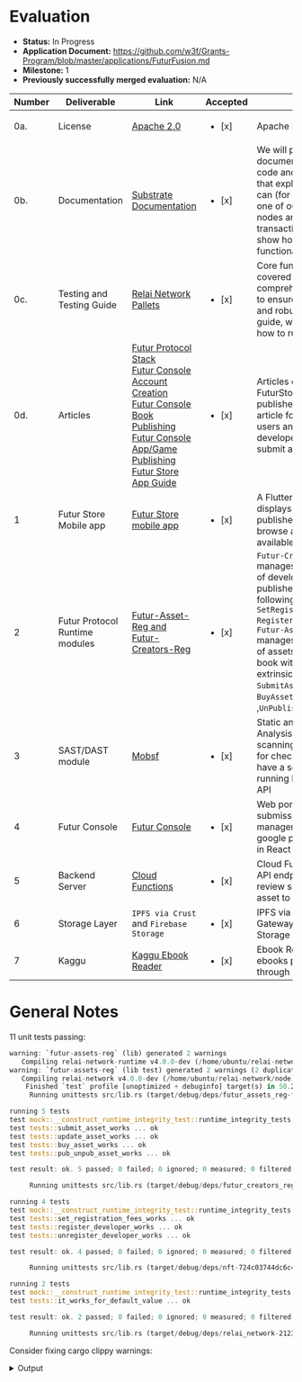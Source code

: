 # Evaluation

- **Status:** In Progress
- **Application Document:** https://github.com/w3f/Grants-Program/blob/master/applications/FuturFusion.md
- **Milestone:** 1
- **Previously successfully merged evaluation:** N/A

| Number | Deliverable | Link | Accepted | Notes |
| ------------- | ------------- | ------------- | ------------- | ------------- |
| 0a. | License | [Apache 2.0](https://github.com/RELAI-Network/relai-network/blob/main/LICENSE) | <ul><li>[x] </li></ul> |  	Apache License 2.0 | 
| 0b. | Documentation | [Substrate Documentation](https://github.com/RELAI-Network/relai-network) | <ul><li>[x] </li></ul> | We will provide both inline documentation of the code and a basic tutorial that explains how a user can (for example) spin up one of our Substrate nodes and send test transactions, which will show how the new functionality works. | 
| 0c. | Testing and Testing Guide | [Relai Network Pallets](https://github.com/RELAI-Network/relai-network/blob/main/README.md#testing)| <ul><li>[x] </li></ul> | Core functions will be fully covered by comprehensive unit tests to ensure functionality and robustness. In the guide, we will describe how to run these tests. | 
| 0d. | Articles |[Futur Protocol Stack](https://blog.relai.network/futur-protocol-stack)<br/> [Futur Console Account Creation](https://blog.relai.network/futur-console-account-creation-relai-network-devnet)<br/> [Futur Console Book Publishing](https://blog.relai.network/futur-console-book-publication-relai-network-devnet) <br/> [Futur Console App/Game Publishing](https://blog.relai.network/futur-console-appgame-creation-relai-network-devnet)<br/> [Futur Store App Guide](https://blog.relai.network/futur-store-app-devnet-relai-network)| <ul><li>[x] </li></ul> | Articles explaining the FuturStore stack will be published. There will be article for FuturStore users and also for App developers wanting to submit apps on the store. |
| 1 | Futur Store Mobile app |[Futur Store mobile app](https://github.com/RELAI-Network/futurstore-app)| <ul><li>[x] </li></ul> |A Flutter mobile app store, displays catalog of published apps. Users can browse and install available apps.|
| 2 | Futur Protocol Runtime modules |[Futur-Asset-Reg and Futur-Creators-Reg](https://github.com/RELAI-Network/relai-network/tree/main/pallets)| <ul><li>[x] </li></ul> |`Futur-Creators-Reg` manages the registration of developers and book publishers with the following extrinsics: `SetRegistrationFee` `RegisterDev`,`UnRegisterDev` <br/>`Futur-Assets-Reg` manages the publication of assets apps, games or book with the following extrinsics: `SubmitAsset`,`UpdateAsset`, `BuyAsset`,`PublishAsset`, ,`UnPublishAsset`|
| 3 | SAST/DAST module |[Mobsf](https://mobsf.github.io/docs)| <ul><li>[x] </li></ul> |Static and Dynamic Analysis component for scanning submited apks for checking security. We have a server instance running Mobsf exposing API|   
| 4 | Futur Console |[Futur Console](https://github.com/RELAI-Network/futur-console-react)| <ul><li>[x] </li></ul> |Web portal for app submission and management (similar to google play console) built in React|   
| 5 | Backend Server|[Cloud Functions](https://github.com/RELAI-Network/relai-fn)| <ul><li>[x] </li></ul> |Cloud Functions serving API endpoint, ex: verifying review signatures, upload asset to IPFS,...| 
| 6 | Storage Layer|`IPFS via Crust` and `Firebase Storage`| <ul><li>[x] </li></ul> |IPFS via Crust Network Gateway and Firebase Storage | 
| 7 | Kaggu|[Kaggu Ebook Reader](https://github.com/RELAI-Network/kaggu)| <ul><li>[x] </li></ul> | Ebook Reader for the ebooks purchased through Futur Store app | 

# General Notes

11 unit tests passing:

```rust
warning: `futur-assets-reg` (lib) generated 2 warnings
   Compiling relai-network-runtime v4.0.0-dev (/home/ubuntu/relai-network/runtime)
warning: `futur-assets-reg` (lib test) generated 2 warnings (2 duplicates)
   Compiling relai-network v4.0.0-dev (/home/ubuntu/relai-network/node)
    Finished `test` profile [unoptimized + debuginfo] target(s) in 50.25s
     Running unittests src/lib.rs (target/debug/deps/futur_assets_reg-f95b237109e689e4)

running 5 tests
test mock::__construct_runtime_integrity_test::runtime_integrity_tests ... ok
test tests::submit_asset_works ... ok
test tests::update_asset_works ... ok
test tests::buy_asset_works ... ok
test tests::pub_unpub_asset_works ... ok

test result: ok. 5 passed; 0 failed; 0 ignored; 0 measured; 0 filtered out; finished in 0.04s

     Running unittests src/lib.rs (target/debug/deps/futur_creators_reg-01a66a544616f9a0)

running 4 tests
test mock::__construct_runtime_integrity_test::runtime_integrity_tests ... ok
test tests::set_registration_fees_works ... ok
test tests::register_developer_works ... ok
test tests::unregister_developer_works ... ok

test result: ok. 4 passed; 0 failed; 0 ignored; 0 measured; 0 filtered out; finished in 0.06s

     Running unittests src/lib.rs (target/debug/deps/nft-724c03744dc6c45d)

running 2 tests
test mock::__construct_runtime_integrity_test::runtime_integrity_tests ... ok
test tests::it_works_for_default_value ... ok

test result: ok. 2 passed; 0 failed; 0 ignored; 0 measured; 0 filtered out; finished in 0.04s

     Running unittests src/lib.rs (target/debug/deps/relai_network-2123ea4549b0eb53)
```

Consider fixing cargo clippy warnings:

<details>
  <summary>Output</summary>

```rust
Checking futur-assets-reg v0.1.0 (/home/ubuntu/relai-network/pallets/futur-assets-reg)
warning: unused variable: `review_str`
   --> pallets/futur-assets-reg/src/lib.rs:295:9
    |
295 |                 let review_str =
    |                     ^^^^^^^^^^ help: if this is intentional, prefix it with an underscore: `_review_str`
    |
    = note: `#[warn(unused_variables)]` on by default

warning: associated functions `do_fetch_reviews` and `fetch_reviews` are never used
   --> pallets/futur-assets-reg/src/lib.rs:271:6
    |
216 |     impl<T: Config> Pallet<T> {
    |     ------------------------- associated functions in this implementation
...
271 |         fn do_fetch_reviews() -> Result<(), http::Error> {
    |            ^^^^^^^^^^^^^^^^
...
320 |         fn fetch_reviews() -> Result<(), &'static str> {
    |            ^^^^^^^^^^^^^
    |
    = note: `#[warn(dead_code)]` on by default

warning: equality checks against false can be replaced by a negation
   --> pallets/futur-assets-reg/src/lib.rs:163:12
    |
163 |             ensure!(maybe_asset.published == false, Error::<T>::AssetIsPublished);
    |                     ^^^^^^^^^^^^^^^^^^^^^^^^^^^^^^ help: try simplifying it as shown: `!maybe_asset.published`
    |
    = help: for further information visit https://rust-lang.github.io/rust-clippy/master/index.html#bool_comparison
    = note: `#[warn(clippy::bool_comparison)]` on by default

warning: the borrowed expression implements the required traits
   --> pallets/futur-assets-reg/src/lib.rs:223:41
    |
223 |             AssetRegistry::<T>::insert(asset_id, &asset);
    |                                                  ^^^^^^ help: change this to: `asset`
    |
    = help: for further information visit https://rust-lang.github.io/rust-clippy/master/index.html#needless_borrows_for_generic_args
    = note: `#[warn(clippy::needless_borrows_for_generic_args)]` on by default

warning: this let-binding has unit value
   --> pallets/futur-assets-reg/src/lib.rs:321:4
    |
321 |             let _ = Self::do_fetch_reviews().map_err(|_| "Failed to Reviews")?;
    |             ^^^^^^^^^^^^^^^^^^^^^^^^^^^^^^^^^^^^^^^^^^^^^^^^^^^^^^^^^^^^^^^^^^^ help: omit the `let` binding: `Self::do_fetch_reviews().map_err(|_| "Failed to Reviews")?;`
    |
    = help: for further information visit https://rust-lang.github.io/rust-clippy/master/index.html#let_unit_value
    = note: `#[warn(clippy::let_unit_value)]` on by default

warning: empty doc comment
  --> pallets/futur-assets-reg/src/lib.rs:48:12
   |
48 |     #[pallet::storage]
   |               ^^^^^^^
   |
   = help: consider removing or filling it
   = help: for further information visit https://rust-lang.github.io/rust-clippy/master/index.html#empty_docs
   = note: `#[warn(clippy::empty_docs)]` on by default

warning: empty doc comment
  --> pallets/futur-assets-reg/src/lib.rs:52:12
   |
52 |     #[pallet::storage]
   |               ^^^^^^^
   |
   = help: consider removing or filling it
   = help: for further information visit https://rust-lang.github.io/rust-clippy/master/index.html#empty_docs

warning: empty doc comment
  --> pallets/futur-assets-reg/src/lib.rs:61:12
   |
61 |     #[pallet::storage]
   |               ^^^^^^^
   |
   = help: consider removing or filling it
   = help: for further information visit https://rust-lang.github.io/rust-clippy/master/index.html#empty_docs

warning: `futur-assets-reg` (lib) generated 8 warnings (run `cargo clippy --fix --lib -p futur-assets-reg` to apply 3 suggestions)
    Checking handlebars v4.5.0
    Checking hyper-rustls v0.24.2
    Checking sc-consensus-slots v0.10.0-dev (https://github.com/paritytech/substrate.git?branch=polkadot-v1.0.0#948fbd2f)
    Checking pallet-grandpa v4.0.0-dev (https://github.com/paritytech/substrate.git?branch=polkadot-v1.0.0#948fbd2f)
    Checking futur-creators-reg v0.1.0 (/home/ubuntu/relai-network/pallets/futur-creators-reg)
warning: empty doc comment
  --> pallets/futur-creators-reg/src/lib.rs:42:12
   |
42 |     #[pallet::storage]
   |               ^^^^^^^
   |
   = help: consider removing or filling it
   = help: for further information visit https://rust-lang.github.io/rust-clippy/master/index.html#empty_docs
   = note: `#[warn(clippy::empty_docs)]` on by default

warning: empty doc comment
  --> pallets/futur-creators-reg/src/lib.rs:46:12
   |
46 |     #[pallet::storage]
   |               ^^^^^^^
   |
   = help: consider removing or filling it
   = help: for further information visit https://rust-lang.github.io/rust-clippy/master/index.html#empty_docs

warning: empty doc comment
  --> pallets/futur-creators-reg/src/lib.rs:50:12
   |
50 |     #[pallet::storage]
   |               ^^^^^^^
   |
   = help: consider removing or filling it
   = help: for further information visit https://rust-lang.github.io/rust-clippy/master/index.html#empty_docs

warning: `futur-creators-reg` (lib) generated 3 warnings
```
</details>
